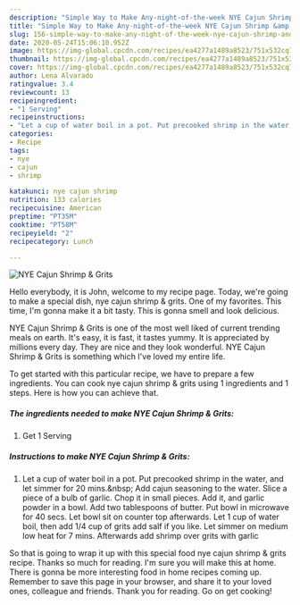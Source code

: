 ```yaml
---
description: "Simple Way to Make Any-night-of-the-week NYE Cajun Shrimp &amp;amp; Grits"
title: "Simple Way to Make Any-night-of-the-week NYE Cajun Shrimp &amp;amp; Grits"
slug: 156-simple-way-to-make-any-night-of-the-week-nye-cajun-shrimp-and-amp-grits
date: 2020-05-24T15:06:10.952Z
image: https://img-global.cpcdn.com/recipes/ea4277a1489a8523/751x532cq70/nye-cajun-shrimp-grits-recipe-main-photo.jpg
thumbnail: https://img-global.cpcdn.com/recipes/ea4277a1489a8523/751x532cq70/nye-cajun-shrimp-grits-recipe-main-photo.jpg
cover: https://img-global.cpcdn.com/recipes/ea4277a1489a8523/751x532cq70/nye-cajun-shrimp-grits-recipe-main-photo.jpg
author: Lena Alvarado
ratingvalue: 3.4
reviewcount: 13
recipeingredient:
- "1 Serving"
recipeinstructions:
- "Let a cup of water boil in a pot. Put precooked shrimp in the water, and let simmer for 20 mins.&amp;nbsp; Add cajun seasoning to the water. Slice a piece of a bulb of garlic. Chop it in small pieces. Add it, and garlic powder in a bowl. Add two tablespoons of butter. Put bowl in microwave for 40 secs. Let bowl sit on counter top afterwards. Let 1 cup of water boil, then add 1/4 cup of grits add salf if you like. Let simmer on medium low heat for 7 mins. Afterwards add shrimp over grits with garlic"
categories:
- Recipe
tags:
- nye
- cajun
- shrimp

katakunci: nye cajun shrimp 
nutrition: 133 calories
recipecuisine: American
preptime: "PT35M"
cooktime: "PT58M"
recipeyield: "2"
recipecategory: Lunch

---
```



![NYE Cajun Shrimp &amp; Grits](https://img-global.cpcdn.com/recipes/ea4277a1489a8523/751x532cq70/nye-cajun-shrimp-grits-recipe-main-photo.jpg)

Hello everybody, it is John, welcome to my recipe page. Today, we're going to make a special dish, nye cajun shrimp &amp; grits. One of my favorites. This time, I'm gonna make it a bit tasty. This is gonna smell and look delicious.

NYE Cajun Shrimp &amp; Grits is one of the most well liked of current trending meals on earth. It's easy, it is fast, it tastes yummy. It is appreciated by millions every day. They are nice and they look wonderful. NYE Cajun Shrimp &amp; Grits is something which I've loved my entire life.




To get started with this particular recipe, we have to prepare a few ingredients. You can cook nye cajun shrimp &amp; grits using 1 ingredients and 1 steps. Here is how you can achieve that.

<!--inarticleads1-->

##### The ingredients needed to make NYE Cajun Shrimp &amp; Grits:

1. Get 1 Serving




<!--inarticleads2-->

##### Instructions to make NYE Cajun Shrimp &amp; Grits:

1. Let a cup of water boil in a pot. Put precooked shrimp in the water, and let simmer for 20 mins.&amp;nbsp; Add cajun seasoning to the water. Slice a piece of a bulb of garlic. Chop it in small pieces. Add it, and garlic powder in a bowl. Add two tablespoons of butter. Put bowl in microwave for 40 secs. Let bowl sit on counter top afterwards. Let 1 cup of water boil, then add 1/4 cup of grits add salf if you like. Let simmer on medium low heat for 7 mins. Afterwards add shrimp over grits with garlic




So that is going to wrap it up with this special food nye cajun shrimp &amp; grits recipe. Thanks so much for reading. I'm sure you will make this at home. There is gonna be more interesting food in home recipes coming up. Remember to save this page in your browser, and share it to your loved ones, colleague and friends. Thank you for reading. Go on get cooking!

